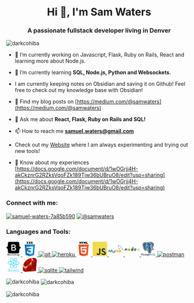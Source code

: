 <h1 align="center">Hi 👋, I'm Sam Waters</h1>
<h3 align="center">A passionate fullstack developer living in Denver</h3>

<p align="left"> <img src="https://komarev.com/ghpvc/?username=darkcohiba&label=Profile%20views&color=0e75b6&style=flat" alt="darkcohiba" /> </p>

- 🔭 I’m currently working on Javascript, Flask, Ruby on Rails, React and learning more about Node.js.

- 🌱 I’m currently learning **SQL, Node.js, Python and Websockets.**

- I am currently keeping notes on Obsidian and saving it on Github! Feel free to check out my knowledge base with Obsidian!

- 📝 Find my blog posts on [https://medium.com/@samwaters](https://medium.com/@samwaters)

- 💬 Ask me about **React, Flask, Ruby on Rails and SQL!**

- 📫 How to reach me **samuel.waters@gmail.com**

- Check out my [Website](samwaters.dev) where I am always experimenting and trying out new tools!

- 📄 Know about my experiences [https://docs.google.com/document/d/1wOGrjj4H-akCkznrG2RZksVqoFZk189Tjw36bUBruO8/edit?usp=sharing](https://docs.google.com/document/d/1wOGrjj4H-akCkznrG2RZksVqoFZk189Tjw36bUBruO8/edit?usp=sharing)

<!-- ### Blogs posts -->
<!-- BLOG-POST-LIST:START -->
<!-- BLOG-POST-LIST:END -->

<h3 align="left">Connect with me:</h3>
<p align="left">
<a href="https://linkedin.com/in/samuel-waters-7a85b590" target="blank"><img align="center" src="https://raw.githubusercontent.com/rahuldkjain/github-profile-readme-generator/master/src/images/icons/Social/linked-in-alt.svg" alt="samuel-waters-7a85b590" height="30" width="40" /></a>
<a href="https://medium.com/@samwaters" target="blank"><img align="center" src="https://raw.githubusercontent.com/rahuldkjain/github-profile-readme-generator/master/src/images/icons/Social/medium.svg" alt="@samwaters" height="30" width="40" /></a>
</p>

<h3 align="left">Languages and Tools:</h3>
<p align="left"> <a href="https://getbootstrap.com" target="_blank" rel="noreferrer"> <img src="https://raw.githubusercontent.com/devicons/devicon/master/icons/bootstrap/bootstrap-plain-wordmark.svg" alt="bootstrap" width="40" height="40"/> </a> <a href="https://www.w3schools.com/css/" target="_blank" rel="noreferrer"> <img src="https://raw.githubusercontent.com/devicons/devicon/master/icons/css3/css3-original-wordmark.svg" alt="css3" width="40" height="40"/> </a> <a href="https://git-scm.com/" target="_blank" rel="noreferrer"> <img src="https://www.vectorlogo.zone/logos/git-scm/git-scm-icon.svg" alt="git" width="40" height="40"/> </a> <a href="https://heroku.com" target="_blank" rel="noreferrer"> <img src="https://www.vectorlogo.zone/logos/heroku/heroku-icon.svg" alt="heroku" width="40" height="40"/> </a> <a href="https://www.w3.org/html/" target="_blank" rel="noreferrer"> <img src="https://raw.githubusercontent.com/devicons/devicon/master/icons/html5/html5-original-wordmark.svg" alt="html5" width="40" height="40"/> </a> <a href="https://developer.mozilla.org/en-US/docs/Web/JavaScript" target="_blank" rel="noreferrer"> <img src="https://raw.githubusercontent.com/devicons/devicon/master/icons/javascript/javascript-original.svg" alt="javascript" width="40" height="40"/> </a> <a href="https://www.mysql.com/" target="_blank" rel="noreferrer"> <img src="https://raw.githubusercontent.com/devicons/devicon/master/icons/mysql/mysql-original-wordmark.svg" alt="mysql" width="40" height="40"/> </a> <a href="https://nodejs.org" target="_blank" rel="noreferrer"> <img src="https://raw.githubusercontent.com/devicons/devicon/master/icons/nodejs/nodejs-original-wordmark.svg" alt="nodejs" width="40" height="40"/> </a> <a href="https://www.postgresql.org" target="_blank" rel="noreferrer"> <img src="https://raw.githubusercontent.com/devicons/devicon/master/icons/postgresql/postgresql-original-wordmark.svg" alt="postgresql" width="40" height="40"/> </a> <a href="https://postman.com" target="_blank" rel="noreferrer"> <img src="https://www.vectorlogo.zone/logos/getpostman/getpostman-icon.svg" alt="postman" width="40" height="40"/> </a> <a href="https://reactjs.org/" target="_blank" rel="noreferrer"> <img src="https://raw.githubusercontent.com/devicons/devicon/master/icons/react/react-original-wordmark.svg" alt="react" width="40" height="40"/> </a> <a href="https://www.ruby-lang.org/en/" target="_blank" rel="noreferrer"> <img src="https://raw.githubusercontent.com/devicons/devicon/master/icons/ruby/ruby-original.svg" alt="ruby" width="40" height="40"/> </a> <a href="https://www.sqlite.org/" target="_blank" rel="noreferrer"> <img src="https://www.vectorlogo.zone/logos/sqlite/sqlite-icon.svg" alt="sqlite" width="40" height="40"/> </a> <a href="https://tailwindcss.com/" target="_blank" rel="noreferrer"> <img src="https://www.vectorlogo.zone/logos/tailwindcss/tailwindcss-icon.svg" alt="tailwind" width="40" height="40"/> </a> </p>

<p><img align="left" src="https://github-readme-stats.vercel.app/api/top-langs?username=darkcohiba&show_icons=true&theme=dark&locale=en&layout=compact" alt="darkcohiba" /></p>

<p>&nbsp;<img align="center" src="https://github-readme-stats.vercel.app/api?username=darkcohiba&show_icons=true&theme=dark&locale=en" alt="darkcohiba" /></p>

<p><img align="center" src="https://github-readme-streak-stats.herokuapp.com/?user=darkcohiba&" alt="darkcohiba" /></p>
